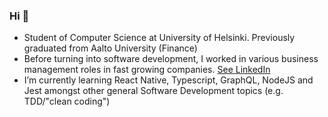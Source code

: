 ### Hi 👋

- Student of Computer Science at University of Helsinki. Previously graduated from Aalto University (Finance)
- Before turning into software development, I worked in various business management roles in fast growing companies. [See LinkedIn](https://www.linkedin.com/in/alpopanula/)
- I’m currently learning React Native, Typescript, GraphQL, NodeJS and Jest amongst other general Software Development topics (e.g. TDD/"clean coding")

